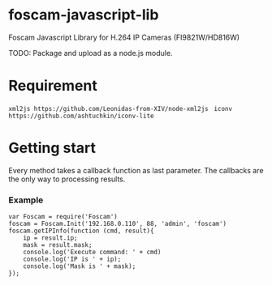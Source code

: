 foscam-javascript-lib
=====================

Foscam Javascript Library for H.264 IP Cameras (FI9821W/HD816W)

TODO: Package and upload as a node.js module.

Requirement
===========
` xml2js https://github.com/Leonidas-from-XIV/node-xml2js `
` iconv https://github.com/ashtuchkin/iconv-lite`

Getting start
=============
Every method takes a callback function as last parameter. 
The callbacks are the only way to processing results.

### Example
    var Foscam = require('Foscam')
    foscam = Foscam.Init('192.168.0.110', 88, 'admin', 'foscam')
    foscam.getIPInfo(function (cmd, result){
        ip = result.ip;
        mask = result.mask;
        console.log('Execute command: ' + cmd)
        console.log('IP is ' + ip);
        console.log('Mask is ' + mask);
    });

